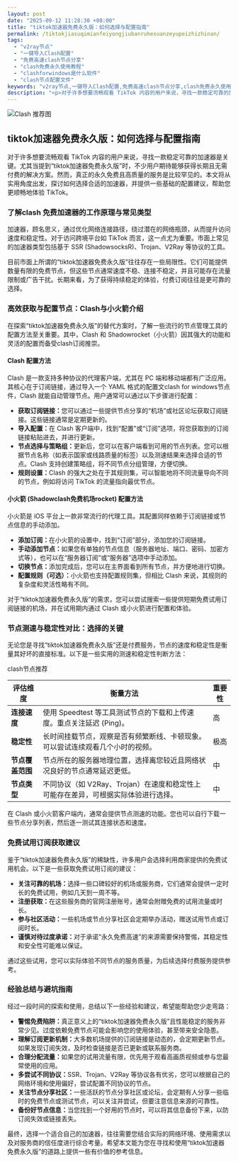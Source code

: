 ```yaml
---
layout: post
date: "2025-09-12 11:28:30 +08:00"
title: "tiktok加速器免费永久版：如何选择与配置指南"
permalink: /tiktokjiasuqimianfeiyongjiubanruhexuanzeyupeizhizhinan/
tags:
  - "v2ray节点"
  - "一键导入Clash配置"
  - "免费高速clash节点分享"
  - "clash免费永久使用教程"
  - "clashforwindows是什么软件"
  - "clash节点配置文件"
keywords: "v2ray节点,一键导入Clash配置,免费高速clash节点分享,clash免费永久使用教程,clashforwindows是什么软件,clash节点配置文件"
description: "<p>对于许多想要流畅观看 TikTok 内容的用户来说，寻找一款稳定可靠的加速器是关键。尤其当提到“tiktok加速器免费永久版”时，不少用户期待能够获得长期且无需付费的解决方案。然而，真正的永久免费且高质量的服务是比较罕见的。本文将从实用角度出发，探讨如何选择合适的加速器，并提供一些基础的配置建议，帮助您更顺畅地体验 TikTok。</p>"
---
```


![Clash 推荐图](https://clashjd.github.io/assets/img/六月一个月的机场订阅.png)

## tiktok加速器免费永久版：如何选择与配置指南

<p>对于许多想要流畅观看 TikTok 内容的用户来说，寻找一款稳定可靠的加速器是关键。尤其当提到“tiktok加速器免费永久版”时，不少用户期待能够获得长期且无需付费的解决方案。然而，真正的永久免费且高质量的服务是比较罕见的。本文将从实用角度出发，探讨如何选择合适的加速器，并提供一些基础的配置建议，帮助您更顺畅地体验 TikTok。</p>
<h3>了解clash 免费加速器的工作原理与常见类型</h3>
<p>加速器，顾名思义，通过优化网络连接路径，绕过潜在的网络瓶颈，从而提升访问速度和稳定性。对于访问跨境平台如 TikTok 而言，这一点尤为重要。市面上常见的加速器类型包括基于 SSR (ShadowsocksR)、Trojan、V2Ray 等协议的工具。</p>
<p>目前市面上所谓的“tiktok加速器免费永久版”往往存在一些局限性。它们可能提供数量有限的免费节点，但这些节点通常速度不稳、连接不稳定，并且可能存在流量限制或广告干扰。长期来看，为了获得持续稳定的体验，付费订阅往往是更可靠的选择。</p>
<h3>高效获取与配置节点：Clash与小火箭介绍</h3>
<p>在探索“tiktok加速器免费永久版”的替代方案时，了解一些流行的节点管理工具的配置方法至关重要。其中，Clash 和 Shadowrocket（小火箭）因其强大的功能和灵活的配置而备受clash订阅推崇。</p>
<h4>Clash 配置方法</h4>
<p>Clash 是一款支持多种协议的代理客户端，尤其在 PC 端和移动端都有广泛应用。其核心在于订阅链接，通过导入一个 YAML 格式的配置文clash for windows节点件，Clash 就能自动管理节点。用户通常可以通过以下步骤进行配置：</p>
<ul>
<li><strong>获取订阅链接：</strong>您可以通过一些提供节点分享的“机场”或社区论坛获取订阅链接。这些链接通常是定期更新的。</li>
<li><strong>导入配置：</strong>在 Clash 客户端中，找到“配置”或“订阅”选项，将您获取到的订阅链接粘贴进去，并进行更新。</li>
<li><strong>节点选择与策略组：</strong>更新后，您可以在客户端看到可用的节点列表。您可以根据节点名称（如表示国家或线路质量的标签）以及测速结果来选择合适的节点。Clash 支持创建策略组，将不同节点分组管理，方便切换。</li>
<li><strong>规则设置：</strong>Clash 的强大之处在于其规则集，可以智能地将不同流量导向不同的节点，例如将访问 TikTok 的流量指向最优节点。</li>
</ul>
<h4>小火箭 (Shadowclash免费机场rocket) 配置方法</h4>
<p>小火箭是 iOS 平台上一款非常流行的代理工具。其配置同样依赖于订阅链接或节点信息的手动添加。</p>
<ul>
<li><strong>添加订阅：</strong>在小火箭的设置中，找到“订阅”部分，添加您的订阅链接。</li>
<li><strong>手动添加节点：</strong>如果您有单独的节点信息（服务器地址、端口、密码、加密方式等），也可以在“服务器订阅”或“服务器”选项中手动添加。</li>
<li><strong>切换节点：</strong>添加完成后，您可以在主界面看到所有节点，并方便地进行切换。</li>
<li><strong>配置规则（可选）：</strong>小火箭也支持配置规则集，但相比 Clash 来说，其规则的复杂度和灵活性略有不同。</li>
</ul>
<p>对于“tiktok加速器免费永久版”的需求，您可以尝试搜索一些提供短期免费试用订阅链接的机场，并在试用期内通过 Clash 或小火箭进行配置和体验。</p>
<h3>节点测速与稳定性对比：选择的关键</h3>
<p>无论您是寻找“tiktok加速器免费永久版”还是付费服务，节点的速度和稳定性是衡量其好坏的直接标准。以下是一些实用的测速和稳定性判断方法：</p>
<table>
<thead>
<tr>
<th>评估维度</th>
<th>衡量方法</th>
<th>重要性</th>
</tr>
</thead>
<tbody>
<tr>
<td><strong>连接速度</strong></td>
<td>使用 Speedtest 等工具测试节点的下载和上传速度。重点关注延迟 (Ping)。</td>
<td>高</td>
</tr>
<tr>
<td><strong>稳定性</strong></td>
<td>长时间挂载节点，观察是否有频繁断线、卡顿现象。可以尝试连续观看几个小时的视频。</td>
clash节点推荐<td>极高</td>
</tr>
<tr>
<td><strong>节点覆盖范围</strong></td>
<td>节点所在的服务器地理位置，选择离您较近且网络状况良好的节点通常延迟更低。</td>
<td>中</td>
</tr>
<tr>
<td><strong>节点类型</strong></td>
<td>不同协议（如 V2Ray、Trojan）在速度和稳定性上可能存在差异，可根据实际体验进行选择。</td>
<td>中</td>
</tr>
</tbody>
</table>
<p>在 Clash 或小火箭客户端内，通常会提供节点测速的功能。您也可以自行下载一些节点分享列表，然后逐一测试其连接状态和速度。</p>
<h3>免费试用订阅获取建议</h3>
<p>鉴于“tiktok加速器免费永久版”的稀缺性，许多用户会选择利用商家提供的免费试用机会。以下是一些获取免费试用订阅的建议：</p>
<ul>
<li><strong>关注可靠的机场：</strong>选择一些口碑较好的机场或服务商，它们通常会提供一定时长的免费试用，例如几天到一周不等。</li>
<li><strong>注册获取：</strong>在这些服务商的官网注册账号，通常会附赠免费的试用流量或时长。</li>
<li><strong>参与社区活动：</strong>一些机场或节点分享社区会定期举办活动，赠送试用节点或订阅时长。</li>
<li><strong>谨慎对待过度承诺：</strong>对于承诺“永久免费高速”的来源需要保持警惕，其稳定性和安全性可能难以保证。</li>
</ul>
<p>通过这些试用，您可以实际体验不同节点的服务质量，为后续选择付费服务提供参考。</p>
<h3>经验总结与避坑指南</h3>
<p>经过一段时间的探索和使用，总结以下一些经验和建议，希望能帮助您少走弯路：</p>
<ul>
<li><strong>警惕免费陷阱：</strong>真正意义上的“tiktok加速器免费永久版”且性能稳定的服务非常少见。过度依赖免费节点可能会影响您的使用体验，甚至带来安全隐患。</li>
<li><strong>理解订阅更新机制：</strong>大多数机场提供的订阅链接是动态的，会定期更新节点。如果发现订阅失效，及时检查链接是否已更新或联系服务商。</li>
<li><strong>合理分配流量：</strong>如果您的试用流量有限，优先用于观看高画质视频或参与您最常使用的应用。</li>
<li><strong>多尝试不同协议：</strong>SSR、Trojan、V2Ray 等协议各有优劣，您可以根据自己的网络环境和使用偏好，尝试配置不同协议的节点。</li>
<li><strong>关注节点分享社区：</strong>一些活跃的节点分享社区或论坛，会定期有人分享一些临时的免费节点或测试节点，可以关注并尝试，但要注意信息来源的可靠性。</li>
<li><strong>备份好节点信息：</strong>当您找到一个好用的节点时，可以将其信息备份下来，以防订阅失效或链接丢失。</li>
</ul>
<p>最终，选择一个适合自己的加速器，往往需要您结合实际的网络环境、使用需求以及对服务商的信任度进行综合考量。希望本文能为您在寻找和使用“tiktok加速器免费永久版”的道路上提供一些有价值的参考信息。</p>